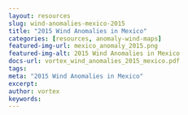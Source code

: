 ```yaml
---
layout: resources
slug: wind-anomalies-mexico-2015
title: "2015 Wind Anomalies in Mexico"
categories: [resources, anomaly-wind-maps]
featured-img-url: mexico_anomaly_2015.png
featured-img-alt: 2015 Wind Anomalies in Mexico
docs-url: vortex_wind_anomalies_2015_mexico.pdf
tags:
meta: "2015 Wind Anomalies in Mexico"
excerpt: 
author: vortex
keywords: 
---
```

